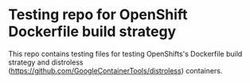 # Testing repo for OpenShift Dockerfile build strategy

This repo contains testing files for testing OpenShifts's Dockerfile build strategy and distroless (https://github.com/GoogleContainerTools/distroless) containers.
